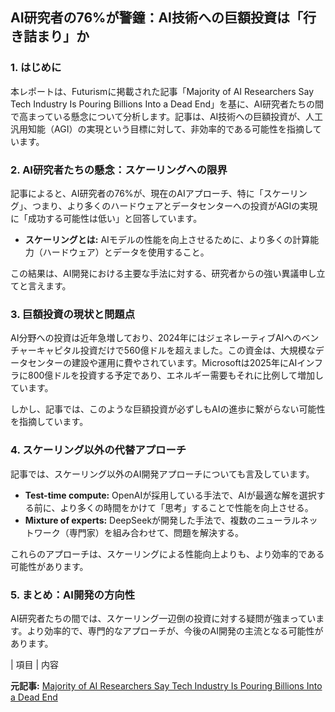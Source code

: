 ## AI研究者の76%が警鐘：AI技術への巨額投資は「行き詰まり」か

### 1. はじめに

本レポートは、Futurismに掲載された記事「Majority of AI Researchers Say Tech Industry Is Pouring Billions Into a Dead End」を基に、AI研究者たちの間で高まっている懸念について分析します。記事は、AI技術への巨額投資が、人工汎用知能（AGI）の実現という目標に対して、非効率的である可能性を指摘しています。

### 2. AI研究者たちの懸念：スケーリングへの限界

記事によると、AI研究者の76%が、現在のAIアプローチ、特に「スケーリング」、つまり、より多くのハードウェアとデータセンターへの投資がAGIの実現に「成功する可能性は低い」と回答しています。

* **スケーリングとは:** AIモデルの性能を向上させるために、より多くの計算能力（ハードウェア）とデータを使用すること。

この結果は、AI開発における主要な手法に対する、研究者からの強い異議申し立てと言えます。

### 3. 巨額投資の現状と問題点

AI分野への投資は近年急増しており、2024年にはジェネレーティブAIへのベンチャーキャピタル投資だけで560億ドルを超えました。この資金は、大規模なデータセンターの建設や運用に費やされています。Microsoftは2025年にAIインフラに800億ドルを投資する予定であり、エネルギー需要もそれに比例して増加しています。

しかし、記事では、このような巨額投資が必ずしもAIの進歩に繋がらない可能性を指摘しています。

### 4. スケーリング以外の代替アプローチ

記事では、スケーリング以外のAI開発アプローチについても言及しています。

* **Test-time compute:** OpenAIが採用している手法で、AIが最適な解を選択する前に、より多くの時間をかけて「思考」することで性能を向上させる。
* **Mixture of experts:** DeepSeekが開発した手法で、複数のニューラルネットワーク（専門家）を組み合わせて、問題を解決する。

これらのアプローチは、スケーリングによる性能向上よりも、より効率的である可能性があります。

### 5. まとめ：AI開発の方向性

AI研究者たちの間では、スケーリング一辺倒の投資に対する疑問が強まっています。より効率的で、専門的なアプローチが、今後のAI開発の主流となる可能性があります。

| 項目 | 内容 

**元記事:** [Majority of AI Researchers Say Tech Industry Is Pouring Billions Into a Dead End](https://futurism.com/ai-researchers-tech-industry-dead-end)